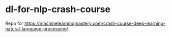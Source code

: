 # dl-for-nlp-crash-course
Repo for https://machinelearningmastery.com/crash-course-deep-learning-natural-language-processing/
